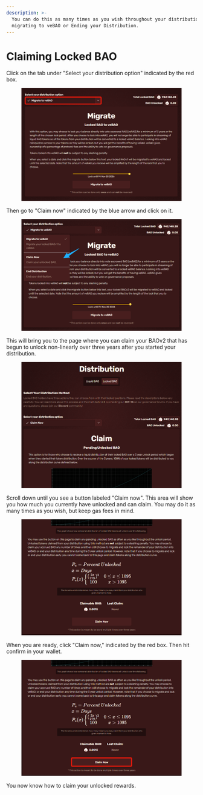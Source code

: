 ```yaml
---
description: >-
  You can do this as many times as you wish throughout your distribution, unlike
  migrating to veBAO or Ending your Distribution.
---
```


# Claiming Locked BAO

Click on the tab under "Select your distribution option" indicated by the red box.

<figure><img src="../../.gitbook/assets/1c15cd411f7a0e71c050fd4022059fec (1).jpg" alt=""><figcaption></figcaption></figure>

Then go to "Claim now" indicated by the blue arrow and click on it.

<figure><img src="../../.gitbook/assets/37425c79af308a4fb29a9687024f3207.jpg" alt=""><figcaption></figcaption></figure>

This will bring you to the page where you can claim your BAOv2 that has begun to unlock non-linearly over three years after you started your distribution.

<figure><img src="../../.gitbook/assets/7916bef3c30d1af52efd89d2357ca66e.jpg" alt=""><figcaption></figcaption></figure>

Scroll down until you see a button labeled "Claim now". This area will show you how much you currently have unlocked and can claim. You may do it as many times as you wish, but keep gas fees in mind.

<figure><img src="../../.gitbook/assets/c790c83ad8eedf23333cdbc15fdf9744.jpg" alt=""><figcaption></figcaption></figure>

When you are ready, click "Claim now," indicated by the red box. Then hit confirm in your wallet.

<figure><img src="../../.gitbook/assets/57554788c8957037da85d2ce0bf4d50c.jpg" alt=""><figcaption></figcaption></figure>

&#x20;                                        You now know how to claim your unlocked rewards.
